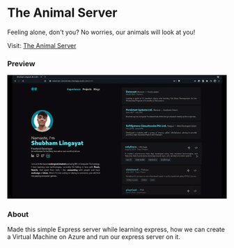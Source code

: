 # The Animal Server

Feeling alone, don't you? No worries, our animals will look at you!

Visit: [The Animal Server](http://seeserver.centralindia.cloudapp.azure.com:8080/)

### Preview

![Preview GIF](./serverPreview.gif)

### About

Made this simple Express server while learning express, how we can create a Virtual Machine on Azure and run our express server on it.
